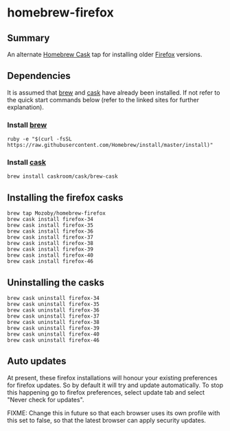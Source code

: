 # homebrew-firefox

## Summary

An alternate [Homebrew Cask] tap for installing older [Firefox] versions. 

## Dependencies

It is assumed that [brew] and [cask] have already been installed. If not refer to the quick start commands below (refer to the linked sites for further explanation).

### Install [brew]

	ruby -e "$(curl -fsSL https://raw.githubusercontent.com/Homebrew/install/master/install)"

### Install [cask]

	
	brew install caskroom/cask/brew-cask

## Installing the firefox casks

	brew tap Mozoby/homebrew-firefox
	brew cask install firefox-34
	brew cask install firefox-35
	brew cask install firefox-36
	brew cask install firefox-37
	brew cask install firefox-38
	brew cask install firefox-39
	brew cask install firefox-40
	brew cask install firefox-46

## Uninstalling the casks

	brew cask uninstall firefox-34
	brew cask uninstall firefox-35
	brew cask uninstall firefox-36
	brew cask uninstall firefox-37
	brew cask uninstall firefox-38
	brew cask uninstall firefox-39
	brew cask uninstall firefox-40
	brew cask uninstall firefox-46

## Auto updates

At present, these firefox installations will honour your existing preferences for firefox updates. So by default it will try and update automatically. To stop this happening go to firefox preferences, select update tab and select "Never check for updates".

FIXME: Change this in future so that each browser uses its own profile with this set to false, so that the latest browser can apply security updates.

[Homebrew Cask]: http://caskroom.io
[brew]: http://brew.sh/
[cask]: https://github.com/caskroom/homebrew-cask
[Firefox]: https://www.mozilla.org/en-GB/firefox/new/